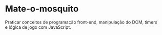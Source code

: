 # Mate-o-mosquito
 Praticar conceitos de programação front-end, manipulação do DOM, timers e lógica de jogo com JavaScript.
